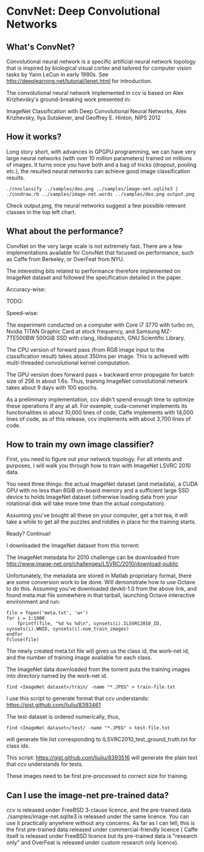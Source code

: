 ConvNet: Deep Convolutional Networks
====================================

What's ConvNet?
---------------

Convolutional neural network is a specific artificial neural network topology that
is inspired by biological visual cortex and tailored for computer vision tasks by
Yann LeCun in early 1990s. See http://deeplearning.net/tutorial/lenet.html for
introduction.

The convolutional neural network implemented in ccv is based on Alex Krizhevsky's
ground-breaking work presented in:

ImageNet Classification with Deep Convolutional Neural Networks, Alex Krizhevsky, Ilya Sutskever, and Geoffrey E. Hinton, NIPS 2012

How it works?
-------------

Long story short, with advances in GPGPU programming, we can have very large neural networks
(with over 10 million parameters) trained on millions of images. It turns once you have both
and a bag of tricks (dropout, pooling etc.), the resulted neural networks can achieve good
image classification results.

	./cnnclassify ../samples/dex.png ../samples/image-net.sqlite3 | ./cnndraw.rb ../samples/image-net.words ../samples/dex.png output.png

Check output.png, the neural networks suggest a few possible relevant classes in the top
left chart.

What about the performance?
---------------------------

ConvNet on the very large scale is not extremely fast. There are a few implementations available
for ConvNet that focused on performance, such as Caffe from Berkeley, or OverFeat from NYU.

The interesting bits related to performance therefore implemented on ImageNet dataset and followed
the specification detailed in the paper.

Accuracy-wise:

TODO:

Speed-wise:

The experiment conducted on a computer with Core i7 3770 with turbo on, Nvidia TITAN Graphic
Card at stock frequency, and Samsung MZ-7TE500BW 500GiB SSD with clang, libdispatch,
GNU Scientific Library.

The CPU version of forward pass (from RGB image input to the classification result) takes about
350ms per image. This is achieved with multi-threaded convolutional kernel computation.

The GPU version does forward pass + backward error propagate for batch size of 256 in about 1.6s.
Thus, training ImageNet convolutional network takes about 9 days with 100 epochs.

As a preliminary implementation, ccv didn't spend enough time to optimize these operations if any
at all. For example, cuda-convnet implements its functionalities in about 10,000 lines of code, Caffe
implements with 14,000 lines of code, as of this release, ccv implements with about 3,700 lines of
code.

How to train my own image classifier?
-------------------------------------

First, you need to figure out your network topology. For all intents and purposes, I will walk you
through how to train with ImageNet LSVRC 2010 data.

You need three things: the actual ImageNet dataset (and metadata), a CUDA GPU with no less than 6GiB
on-board memory and a sufficient large SSD device to holds ImageNet dataset (otherwise loading data
from your rotational disk will take more time than the actual computation).

Assuming you've bought all these on your computer, get a hot tea, it will take a while to get all
the puzzles and riddles in place for the training starts.

Ready? Continue!

I downloaded the ImageNet dataset from this torrent:

The ImageNet metadata for 2010 challenge can be downloaded from
http://www.image-net.org/challenges/LSVRC/2010/download-public

Unfortunately, the metadata are stored in Matlab proprietary format, there are some conversion work
to be done. Will demonstrate how to use Octave to do this. Assuming you've downloaded devkit-1.0 from
the above link, and found meta.mat file somewhere in that tarball, launching Octave interactive
environment and run:

	file = fopen('meta.txt', 'w+')
	for i = 1:1000
		fprintf(file, "%d %s %d\n", synsets(i).ILSVRC2010_ID, synsets(i).WNID, synsets(i).num_train_images)
	endfor
	fclose(file)

The newly created meta.txt file will gives us the class id, the work-net id, and the number of training
image available for each class.

The ImageNet data downloaded from the torrent puts the training images into directory named by the work-net
id.

	find <ImageNet dataset>/train/ -name "*.JPEG" > train-file.txt

I use this script to generate format that ccv understands: https://gist.github.com/liuliu/8393461

The test dataset is ordered numerically, thus,

	find <ImageNet dataset>/test/ -name "*.JPEG" > test-file.txt

will generate file list corresponding to ILSVRC2010_test_ground_truth.txt for class ids.

This script: https://gist.github.com/liuliu/8393516 will generate the plain text that ccv understands
for tests.

These images need to be first pre-processed to correct size for training.

Can I use the image-net pre-trained data?
-----------------------------------------

ccv is released under FreeBSD 3-clause licence, and the pre-trained data ./samples/image-net.sqlite3
is released under the same licence. You can use it practically anywhere without any concerns. As
far as I can tell, this is the first pre-trained data released under commercial-friendly licence (
Caffe itself is released under FreeBSD licence but its pre-trained data is "research only" and OverFeat
is released under custom research only licence).


